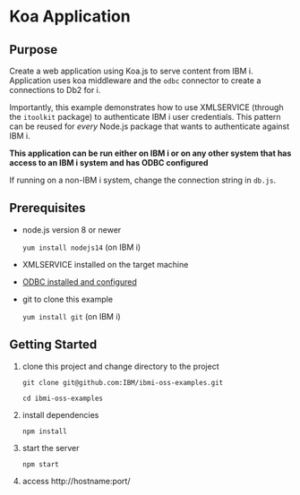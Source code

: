 # Koa Application

## Purpose

Create a web application using Koa.js to serve content from IBM i. Application uses koa middleware and the `odbc` connector to create a connections to Db2 for i.

Importantly, this example demonstrates how to use XMLSERVICE (through the `itoolkit` package) to authenticate IBM i user credentials. This pattern can be reused for _every_ Node.js package that wants to authenticate against IBM i.

**This application can be run either on IBM i or on any other system that has access to an IBM i system and has ODBC configured**

If running on a non-IBM i system, change the connection string in `db.js`.

## Prerequisites

- node.js version 8 or newer

  `yum install nodejs14` (on IBM i)

- XMLSERVICE installed on the target machine

- [ODBC installed and configured](https://github.com/IBM/ibmi-oss-examples/blob/master/odbc/odbc.md)

- git to clone this example

  `yum install git` (on IBM i)


## Getting Started

1. clone this project and change directory to the project

    `git clone git@github.com:IBM/ibmi-oss-examples.git`

    `cd ibmi-oss-examples`


2. install dependencies

    `npm install`


3. start the server

    `npm start`

4. access http://hostname:port/